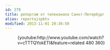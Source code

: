 ```yaml
---
id: 279
title: репортаж от телеканала Санкт-Петербург
alias: reportajspbtv
modified: 2013-11-01 20:36:50
---
```


<figure>{youtube:http://www.youtube.com/watch?v=cTTTQYokETI&feature=related 480 360}</figure>

